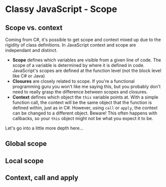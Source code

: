 # Classy JavaScript - Scope

## Scope vs. context

Coming from C#, it's possible to get scope and context mixed up due to the rigidity of class definitions. In JavaScript context and scope are independant and distinct.

* **Scope** defines which variables are visible from a given line of code. The scope of a variable is determined by where it is defined in code. JavaScript's scopes are defined at the function level (not the block level like C# or Java)
* **Closures** are closely related to scope. If you're a functional programming guru you won't like me saying this, but you probably don't need to really grasp the difference between scopes and closures.
* **Context** defines which object the `this` variable points at. With a simple function call, the context will be the same object that the function is defined within, just as in C#. However, using `call` or `apply`, the context can be changed to a different object. Beware! This often happens with callbacks, so your `this` object might not be what you expect it to be.

Let's go into a little more depth here...

## Global scope


## Local scope


## Context, call and apply

